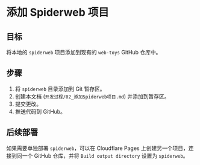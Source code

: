 # 添加 Spiderweb 项目

## 目标

将本地的 `spiderweb` 项目添加到现有的 `web-toys` GitHub 仓库中。

## 步骤

1.  将 `spiderweb` 目录添加到 Git 暂存区。
2.  创建本文档 (`开发过程/02_添加Spiderweb项目.md`) 并添加到暂存区。
3.  提交更改。
4.  推送代码到 GitHub。

## 后续部署

如果需要单独部署 `spiderweb`，可以在 Cloudflare Pages 上创建另一个项目，连接到同一个 GitHub 仓库，并将 `Build output directory` 设置为 `spiderweb`。 